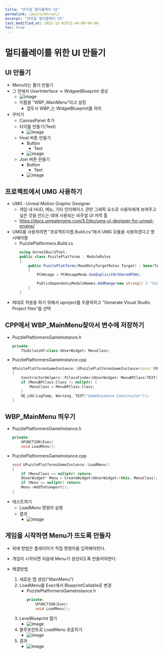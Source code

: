 ```yaml
---
title: "언리얼 멀티플레이 UI"
permalink: /posts/Unreal/
excerpt: "언리얼 멀티플레이 UI"
last_modified_at: 2022-12-03T12:44:00-04:00
toc: true
---
```


# 멀티플레이를 위한 UI 만들기
## UI 만들기
- Menu라는 폴더 만들기
- 그 안에서 UserInterface -> WidgeetBlueprint 생성
    - ![image](https://user-images.githubusercontent.com/11372675/205309488-f55e4916-1aac-4d1c-a718-06b18b15eb3b.png)
    - 이름을 "WBP_MainMenu"라고 설정
        - 접두사 WBP_는 WidgetBlueprint를 의미
- 꾸미기
    - CanvasPanel 추가
    - 타이틀 만들기(Text)
        - ![image](https://user-images.githubusercontent.com/11372675/205313083-5b183e07-40a8-4d7b-aaac-ed999d89c576.png)
    - Host 버튼 만들기
        - Button
            - Text
        - ![image](https://user-images.githubusercontent.com/11372675/205313712-b2cbb99d-dc59-4247-bc5c-ad26a7a16a56.png)
    - Join 버튼 만들기
        - Button
            - Text
        - ![image](https://user-images.githubusercontent.com/11372675/205314091-811999b8-17cd-42bc-ab27-624c8cc8352c.png)


## 프로젝트에서 UMG 사용하기
- UMG : Unreal Motion Graphic Designer
    - 게임 내 HUD, 메뉴, 기타 인터페이스 관련 그래픽 요소로 사용자에게 보여주고 싶은 것을 만드는 데에 사용되는 비주얼 UI 저작 툴
    - https://docs.unrealengine.com/5.0/ko/umg-ui-designer-for-unreal-engine/
- UMG를 사용하려면 "프로젝트이름.Build.cs"에서 UMG 모듈을 사용하겠다고 명시해야함
    - PuzzlePlatformers.Build.cs
        ``` C#
        using UnrealBuildTool;
        public class PuzzlePlatforms : ModuleRules
        {
            public PuzzlePlatforms(ReadOnlyTargetRules Target) : base(Target)
            {
                PCHUsage = PCHUsageMode.UseExplicitOrSharedPCHs;

                PublicDependencyModuleNames.AddRange(new string[] { "Core", "CoreUObject", "Engine", "InputCore", "HeadMountedDisplay" , "UMG"});
            }
        }
        ``` 
- 제대로 적용을 하기 위해서 uproject를 우클릭하고 "Generate Visual Studio Project files"를 선택

## CPP에서 WBP_MainMenu찾아서 변수에 저장하기
- PuzzlePlatformersGameInstance.h
    ``` C++
    private:
        TSubclassOf<class UUserWidget> MenuClass;
    ```
- PuzzlePlatformersGameInstance.cpp
    ``` C++
    UPuzzlePlatformsGameInstance::UPuzzlePlatformsGameInstance(const FObjectInitializer& ObjectInitializer)
    {
	    ConstructorHelpers::FClassFinder<UUserWidget> MenuBPClass(TEXT("/Game/Menu/WBP_MainMenu"));
        if (MenuBPClass.Class != nullptr) {
            MenuClass = MenuBPClass.Class;
        }
        UE_LOG(LogTemp, Warning, TEXT("GameInsatnce Constructor"));
    }
    ```
## WBP_MainMenu 띄우기
- PuzzlePlatformersGameInstance.h
    ``` C++
    private:
        UFUNCTION(Exec)
        void LoadMenu();
    ```
- PuzzlePlatformersGameInstance.cpp
    ``` C++
    void UPuzzlePlatformsGameInstance::LoadMenu()
    {
        if (MenuClass == nullptr) return;
        UUserWidget* Menu = CreateWidget<UUserWidget>(this, MenuClass);
        if (Menu == nullptr) return;
        Menu->AddToViewport();
    }
    ```
- 테스트하기
    - LoadMenu 명령어 실행
    - 결과
        - ![image](https://user-images.githubusercontent.com/11372675/205322879-8fddb536-dbc6-4a34-805b-77b64b9b29f3.png)

## 게임을 시작하면 Menu가 뜨도록 만들자
- 위에 방법은 플레이어가 직접 명령어를 입력해야한다.
- 게임이 시작되면 처음에 Menu가 생성되도록 만들어야한다.

- 해결방법
    1. 새로운 맵 생성("MainMenu")
    2. LoadMenu를 Exec에서 BlueprintCallable로 변경
        - PuzzlePlatformersGameInstance.h
            ``` C++
            private:
                UFUNCTION(Exec)
                void LoadMenu();
            ```
    3. LevelBlueprint 열기
        - ![image](https://user-images.githubusercontent.com/11372675/205323498-26f4b8b8-3f9d-44e7-b002-b22f4a3c7c9c.png)
    4. 블루프린트로 LoadMenu 호출하기
        - ![image](https://user-images.githubusercontent.com/11372675/205323888-48f5b5e4-9a01-4b49-9012-710b70aff3a1.png)
    5. 결과
        - ![image](https://user-images.githubusercontent.com/11372675/205324062-04af1cb0-29e3-415d-bc86-efc0c42e720e.png)
